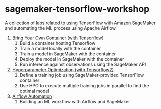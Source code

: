 # sagemaker-tensorflow-workshop
A collection of labs related to using TensorFlow with Amazon SageMaker and automating the ML process using Apache Airflow.

1. [Bring Your Own Container (with Tensorflow)](tensorflow_bring_your_own/tensorflow_bring_your_own.ipynb)
    1. Build a container hosting Tensorflow
    1. Train a model locally with the container
    1. Train a model in SageMaker with the container
    1. Deploy the model in SageMaker with the container
    1. Run inference against observations using the SageMaker API
1. [Hyperparameter Optimization (with Tensorflow2)](tensorflow2_mnist/hpo_tensorflow2_mnist.ipynb)
    1. Define a training job using SageMaker-provided TensorFlow container
    1. Use HPO to execute multiple training jobs in parallel to find the optimal model
1. [Airflow Automation](https://amazon-mwaa-for-analytics.workshop.aws/en/workshop.html)
    1. Building an ML workflow with Airflow and SageMaker

